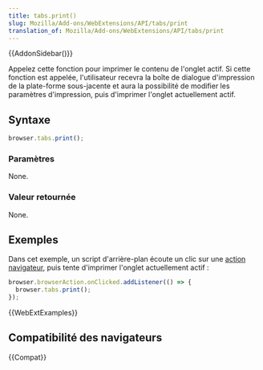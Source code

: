```yaml
---
title: tabs.print()
slug: Mozilla/Add-ons/WebExtensions/API/tabs/print
translation_of: Mozilla/Add-ons/WebExtensions/API/tabs/print
---
```


{{AddonSidebar()}}

Appelez cette fonction pour imprimer le contenu de l'onglet actif. Si cette fonction est appelée, l'utilisateur recevra la boîte de dialogue d'impression de la plate-forme sous-jacente et aura la possibilité de modifier les paramètres d'impression, puis d'imprimer l'onglet actuellement actif.

## Syntaxe

```js
browser.tabs.print();
```

### Paramètres

None.

### Valeur retournée

None.

## Exemples

Dans cet exemple, un script d'arrière-plan écoute un clic sur une [action navigateur](/fr/Add-ons/WebExtensions/Anatomy_of_a_WebExtension#Browser_actions_2), puis tente d'imprimer l'onglet actuellement actif :

```js
browser.browserAction.onClicked.addListener(() => {
  browser.tabs.print();
});
```

{{WebExtExamples}}

## Compatibilité des navigateurs

{{Compat}}
